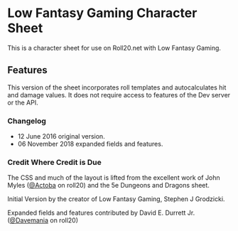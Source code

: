 # Low Fantasy Gaming Character Sheet

This is a character sheet for use on Roll20.net with Low Fantasy Gaming. 

## Features
This version of the sheet incorporates roll templates and autocalculates hit and damage values. It does not require access to features of the Dev server or the API.

### Changelog
* 12 June 2016 original version.
* 06 November 2018 expanded fields and features.

### Credit Where Credit is Due
The CSS and much of the layout is lifted from the excellent work of John Myles ([@Actoba](https://app.roll20.net/users/427494/actoba) on roll20) and the 5e Dungeons and Dragons sheet.

Initial Version by the creator of Low Fantasy Gaming, Stephen J Grodzicki.

Expanded fields and features contributed by David E. Durrett Jr. ([@Davemania](https://app.roll20.net/users/76/davemania) on roll20)
